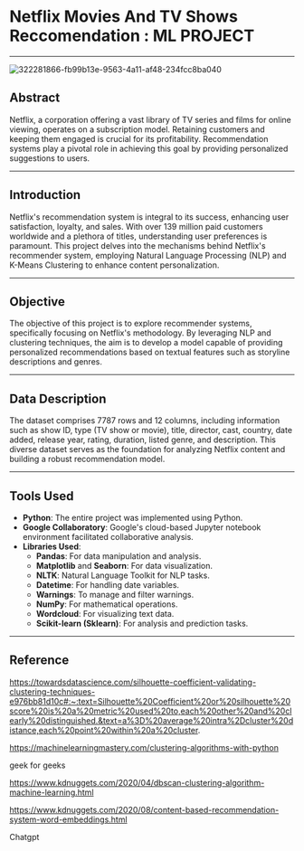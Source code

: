 # Netflix Movies And TV Shows Reccomendation : ML PROJECT

---
![322281866-fb99b13e-9563-4a11-af48-234fcc8ba040](https://github.com/CodesByVishal/Movie-Reccomendation-System-ML-Project/assets/163639829/55b3d88e-70d3-4005-8dbf-dc7c7f0d54f6)



## Abstract

Netflix, a corporation offering a vast library of TV series and films for online viewing, operates on a subscription model. Retaining customers and keeping them engaged is crucial for its profitability. Recommendation systems play a pivotal role in achieving this goal by providing personalized suggestions to users.

---

## Introduction

Netflix's recommendation system is integral to its success, enhancing user satisfaction, loyalty, and sales. With over 139 million paid customers worldwide and a plethora of titles, understanding user preferences is paramount. This project delves into the mechanisms behind Netflix's recommender system, employing Natural Language Processing (NLP) and K-Means Clustering to enhance content personalization.

---

## Objective

The objective of this project is to explore recommender systems, specifically focusing on Netflix's methodology. By leveraging NLP and clustering techniques, the aim is to develop a model capable of providing personalized recommendations based on textual features such as storyline descriptions and genres.

---

## Data Description

The dataset comprises 7787 rows and 12 columns, including information such as show ID, type (TV show or movie), title, director, cast, country, date added, release year, rating, duration, listed genre, and description. This diverse dataset serves as the foundation for analyzing Netflix content and building a robust recommendation model.

---

## Tools Used

- **Python**: The entire project was implemented using Python.
- **Google Collaboratory**: Google's cloud-based Jupyter notebook environment facilitated collaborative analysis.
- **Libraries Used**:
  - **Pandas**: For data manipulation and analysis.
  - **Matplotlib** and **Seaborn**: For data visualization.
  - **NLTK**: Natural Language Toolkit for NLP tasks.
  - **Datetime**: For handling date variables.
  - **Warnings**: To manage and filter warnings.
  - **NumPy**: For mathematical operations.
  - **Wordcloud**: For visualizing text data.
  - **Scikit-learn (Sklearn)**: For analysis and prediction tasks.

---

## Reference

https://towardsdatascience.com/silhouette-coefficient-validating-clustering-techniques-e976bb81d10c#:~:text=Silhouette%20Coefficient%20or%20silhouette%20score%20is%20a%20metric%20used%20to,each%20other%20and%20clearly%20distinguished.&text=a%3D%20average%20intra%2Dcluster%20distance,each%20point%20within%20a%20cluster.

https://machinelearningmastery.com/clustering-algorithms-with-python

geek for geeks

https://www.kdnuggets.com/2020/04/dbscan-clustering-algorithm-machine-learning.html

https://www.kdnuggets.com/2020/08/content-based-recommendation-system-word-embeddings.html

Chatgpt
